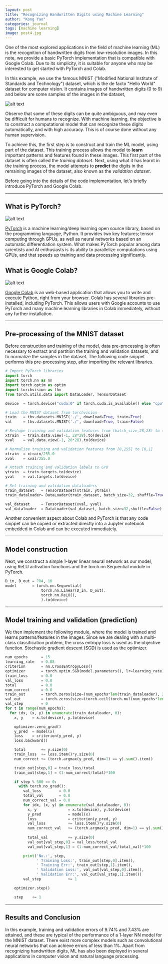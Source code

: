 ```yaml
---
layout: post
title: "Recognizing Handwritten Digits using Machine Learning"
author: "Kong Yao"
categories: journal
tags: [machine learning]
image: post4.jpg
---
```

One of the most explored applications in the field of machine learning (ML) is the recognition of handwritten digits from low-resolution images. In this note, we provide a basic PyTorch implementation that is compatible with Google Colab. Due to its simplicity, it is suitable for anyone who may be interested to get started with PyTorch and Colab.

In this example, we use the famous MNIST ("Modified National Institute of Standards and Technology") dataset, which is the de facto "Hello World" dataset for computer vision. It contains images of handwritten digits ($0$ to $9$) and below are some samples of the images in the dataset,

![alt text](/assets/img/sample_mnist.PNG "MNIST samples")

Observe that some of these digits can be quite ambiguous, and may even be difficult for humans to recognize. With machine learning, the objective is to construct a computational model that can recognize these digits automatically, and with high accuracy. This is of course done without any human supervision. 

To achieve this, the first step is to construct and train the ML model, using part of the dataset. This training process allows the model to **learn** important patterns and features found in these images. This first part of the dataset is often called the *training dataset*. Next, using what it has learnt in the training process, the model attempts to **predict** the digits in the remaining images of the dataset, also known as the *validation dataset*.

Before going into the details of the code implementation, let's briefly introduce PyTorch and Google Colab.

---

## What is PyTorch?

![alt text](/assets/img/torch_logo.png "Pytorch")

[PyTorch](https://pytorch.org/) is a machine learning/deep learning open source library, based on the programming language, Python. It provides two key features; tensor computing through GPUs, as well as neural networks based on an automatic differentiation system. What makes PyTorch popular among data scientists and AI enthusiasts is its ability to parallelize computations using GPUs, and that speeds up training and data processing significantly.

## What is Google Colab?

![alt text](/assets/img/colab_logo.png "Google Colab")

[Google Colab](https://colab.research.google.com/) is an web-based application that allows you to write and execute Python, right from your browser. Colab has several libraries pre-installed, including PyTorch. This allows users with Google accounts to use PyTorch and many machine learning libraries in Colab immediately, without any further installation.

---

## Pre-processing of the MNIST dataset
Before construction and training of the model, data pre-processing is often necessary to extract and partition the training and validation datasets, and to normalize the samples in the dataset. The following code snippet performs this pre-processing step, after importing the relevant libraries. 

```python
# Import PyTorch libraries
import torch
import torch.nn as nn
import torch.optim as optim
import torchvision as thv
from torch.utils.data import DataLoader, TensorDataset

device  = torch.device("cuda:0" if torch.cuda.is_available() else "cpu")

# Load the MNIST dataset from torchvision
train   = thv.datasets.MNIST('./', download=True, train=True)
val     = thv.datasets.MNIST('./', download=True, train=False)

# Reshape training and validation features from (batch_size,28,28) to (batch_size,28*28) and attach to GPU
xtrain  = train.data.view(-1, 28*28).to(device)
xval    = val.data.view(-1, 28*28).to(device)

# Normalize training and validation features from [0,255] to [0,1] 
xtrain  = xtrain/255.0
xval    = xval/255.0

# Attach training and validation labels to GPU
ytrain  = train.targets.to(device)
yval    = val.targets.to(device)

# Set training and validation dataloaders 
train_dataset   = TensorDataset(xtrain, ytrain)
train_dataloader= DataLoader(train_dataset, batch_size=32, shuffle=True)

val_dataset     = TensorDataset(xval, yval)
val_dataloader  = DataLoader(val_dataset, batch_size=32,shuffle=False)
```

Another convenient aspect about Colab and PyTorch is that any code snippet can be copied or extracted directly into a Jupyter notebook embedded in Colab and can be executed immediately.

----

## Model construction
Next, we construct a simple 1-layer linear neural network as our model, using ReLU activation functions and the torch.nn.Sequential module in PyTorch.

```python
D_in, D_out = 784, 10
model       = torch.nn.Sequential(
                torch.nn.Linear(D_in, D_out),
                torch.nn.ReLU(),
                ).to(device)
```

---

## Model training and validation (prediction)
We then implement the following module, where the model is trained and learns patterns/features in the images. Since we are dealing with a multi-class classification problem, the cross entropy loss is used as the objective function. Stochastic gradient descent (SGD) is used as the optimizer. 

```python
num_epochs      = 15
learning_rate   = 0.08
criterion       = nn.CrossEntropyLoss()
optimizer       = torch.optim.SGD(model.parameters(), lr=learning_rate)
train_loss      = 0.0
val_loss        = 0.0
total           = 0.0
num_correct     = 0.0
train_out       = torch.zeros(size=(num_epochs*len(train_dataloader), 2))
val_out         = torch.zeros(size=(torch.ceil(torch.mul(num_epochs*len(train_dataloader),0.002)).type(torch.int32), 2))
val_step        = 0
for t in range(num_epochs):
  for idx, (x, y) in enumerate(train_dataloader, 0):
    x, y    = x.to(device), y.to(device)

    optimizer.zero_grad()      
    y_pred  = model(x)
    loss    = criterion(y_pred, y)
    loss.backward()

    total       += y.size(0)
    train_loss  += loss.item()*y.size(0)
    num_correct += (torch.argmax(y_pred, dim=1) == y).sum().item()

    train_out[step,0] = train_loss/total
    train_out[step,1] = (1-num_correct/total)*100

    if step % 500 == 0:
      with torch.no_grad():
        val_loss        = 0.0
        total_val       = 0.0
        num_correct_val = 0.0
        for idx, (x, y) in enumerate(val_dataloader, 0):
          x, y              = x.to(device), y.to(device)
          y_pred            = model(x)
          loss              = criterion(y_pred, y)          
          val_loss          += loss.item()*y.size(0)
          num_correct_val   += (torch.argmax(y_pred, dim=1) == y).sum().item()
          
          total_val         += y.size(0)
          val_out[val_step,0] = val_loss/total_val
          val_out[val_step,1] = (1-num_correct_val/total_val)*100

        print('No.:', step, 
              ' Training Loss:', train_out[step,0].item(),
              ' Training Err:', train_out[step,1].item(), 
              ' Validation Loss:', val_out[val_step,0].item(), 
              ' Validation Err:', val_out[val_step,1].item())
        val_step            += 1

    optimizer.step()

    step    += 1
```    
---

## Results and Conclusion
In this example, training and validation errors of $9.74\%$ and $7.43\%$ are attained, and these are typical of the performance of a 1-layer NN model for the MNIST dataset. There exist more complex models such as convolutional neural networks that can achieve errors of less than $1\%$. Apart from recognizing handwritten digits, ML has also been deployed in several applications in computer vision and natural language processing.



  